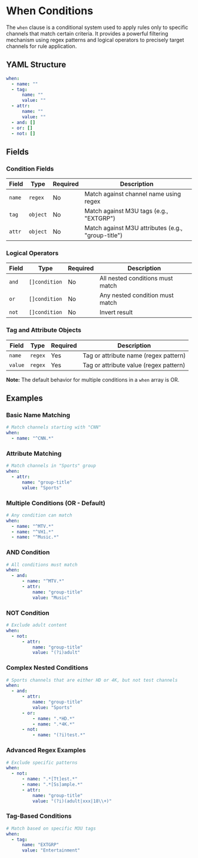 # When Conditions

The `when` clause is a conditional system used to apply rules only to specific channels that match certain criteria. It
provides a powerful filtering mechanism using regex patterns and logical operators to precisely target channels for rule
application.

## YAML Structure

```yaml
when:
  - name: ""
  - tag:
      name: ""
      value: ""
  - attr:
      name: ""
      value: ""
  - and: []
  - or: []
  - not: []
```

## Fields

### Condition Fields

| Field  | Type     | Required | Description                                        |
|--------|----------|----------|----------------------------------------------------|
| `name` | `regex`  | No       | Match against channel name using regex             |
| `tag`  | `object` | No       | Match against M3U tags (e.g., "EXTGRP")            |
| `attr` | `object` | No       | Match against M3U attributes (e.g., "group-title") |

### Logical Operators

| Field | Type          | Required | Description                      |
|-------|---------------|----------|----------------------------------|
| `and` | `[]condition` | No       | All nested conditions must match |
| `or`  | `[]condition` | No       | Any nested condition must match  |
| `not` | `[]condition` | No       | Invert result                    |

### Tag and Attribute Objects

| Field   | Type    | Required | Description                            |
|---------|---------|----------|----------------------------------------|
| `name`  | `regex` | Yes      | Tag or attribute name (regex pattern)  |
| `value` | `regex` | Yes      | Tag or attribute value (regex pattern) |

**Note:** The default behavior for multiple conditions in a `when` array is OR.

## Examples

### Basic Name Matching

```yaml
# Match channels starting with "CNN"
when:
  - name: "^CNN.*"
```

### Attribute Matching

```yaml
# Match channels in "Sports" group
when:
  - attr:
      name: "group-title"
      value: "Sports"
```

### Multiple Conditions (OR - Default)

```yaml
# Any condition can match
when:
  - name: "^MTV.*"
  - name: "^VH1.*"
  - name: "^Music.*"
```

### AND Condition

```yaml
# All conditions must match
when:
  - and:
      - name: "^MTV.*"
      - attr:
          name: "group-title"
          value: "Music"
```

### NOT Condition

```yaml
# Exclude adult content
when:
  - not:
      - attr:
          name: "group-title"
          value: "(?i)adult"
```

### Complex Nested Conditions

```yaml
# Sports channels that are either HD or 4K, but not test channels
when:
  - and:
      - attr:
          name: "group-title"
          value: "Sports"
      - or:
          - name: ".*HD.*"
          - name: ".*4K.*"
      - not:
          - name: "(?i)test.*"
```

### Advanced Regex Examples

```yaml
# Exclude specific patterns
when:
  - not:
      - name: ".*[Tt]est.*"
      - name: ".*[Ss]ample.*"
      - attr:
          name: "group-title"
          value: "(?i)(adult|xxx|18\\+)"
```

### Tag-Based Conditions

```yaml
# Match based on specific M3U tags
when:
  - tag:
      name: "EXTGRP"
      value: "Entertainment"
```